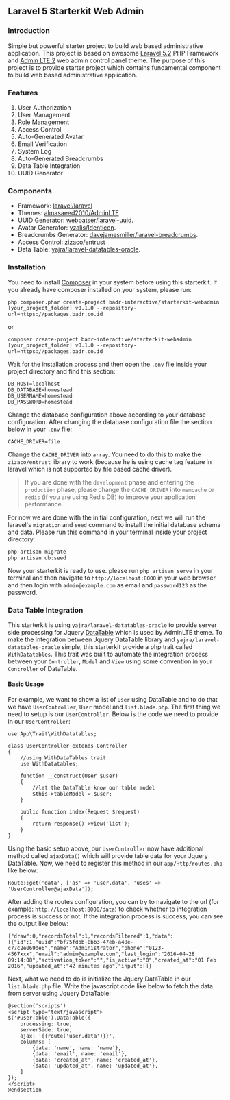 ## Laravel 5 Starterkit Web Admin

### Introduction

Simple but powerful starter project to build web based administrative application. This project is based on awesome [Laravel 5.2](https://github.com/laravel/laravel) PHP Framework and [Admin LTE 2](https://github.com/almasaeed2010/AdminLTE) web admin control panel theme. The purpose of this project is to provide starter project which contains fundamental component to build web based administrative application.

### Features

1. User Authorization
2. User Management
3. Role Management
4. Access Control
5. Auto-Generated Avatar
6. Email Verification
7. System Log
8. Auto-Generated Breadcrumbs
9. Data Table Integration
10. UUID Generator

### Components

* Framework: [laravel/laravel](https://github.com/laravel/laravel)
* Themes: [almasaeed2010/AdminLTE](https://github.com/almasaeed2010/AdminLTE)
* UUID Generator: [webpatser/laravel-uuid](https://github.com/webpatser/laravel-uuid).
* Avatar Generator: [yzalis/Identicon](https://github.com/yzalis/Identicon).
* Breadcrumbs Generator: [davejamesmiller/laravel-breadcrumbs](https://github.com/davejamesmiller/laravel-breadcrumbs).
* Access Control: [zizaco/entrust](https://github.com/zizaco/entrust)
* Data Table: [yajra/laravel-datatables-oracle](https://github.com/yajra/laravel-datatables-oracle).

### Installation

You need to install [Composer](https://getcomposer.org/download/) in your system before using this starterkit. If you already have composer installed on your system, please run:

```
php composer.phar create-project badr-interactive/starterkit-webadmin [your_project_folder] v0.1.0 --repository-url=https://packages.badr.co.id
```

or

```
composer create-project badr-interactive/starterkit-webadmin [your_project_folder] v0.1.0 --repository-url=https://packages.badr.co.id
```

Wait for the installation process and then open the `.env` file inside your project directory and find this section:

```
DB_HOST=localhost
DB_DATABASE=homestead
DB_USERNAME=homestead
DB_PASSWORD=homestead
```

Change the database configuration above according to your database configuration. After changing the database configuration file the section below in your `.env` file:

```
CACHE_DRIVER=file
```

Change the `CACHE_DRIVER` into `array`. You need to do this to make the `zizaco/entrust` library to work (because he is using cache tag feature in laravel which is not supported by file based cache driver).

> If you are done with the `development` phase and entering the `production` phase, please change the `CACHE_DRIVER` into `memcache` or `redis` (if you are using Redis DB) to improve your application performance.

For now we are done with the initial configuration, next we will run the laravel's `migration` and `seed` command to install the initial database schema and data. Please run this command in your terminal inside your project directory:

```
php artisan migrate
php artisan db:seed
```

Now your starterkit is ready to use. please run `php artisan serve` in your terminal and then navigate to `http://localhost:8000` in your web browser and then login with `admin@example.com` as email and `password123` as the password.

### Data Table Integration

This starterkit is using `yajra/laravel-datatables-oracle` to provide server side processing for Jquery [DataTable](https://www.datatables.net/) which is used by AdminLTE theme. To make the integration between Jquery DataTable library and `yajra/laravel-datatables-oracle` simple, this starterkit provide a php trait called `WithDatatables`. This trait was built to automate the integration process between your `Controller`, `Model` and `View` using some convention in your `Controller` of DataTable.

#### Basic Usage

For example, we want to show a list of `User` using DataTable and to do that we have `UserController`, `User` model and `list.blade.php`. The first thing we need to setup is our `UserController`. Below is the code we need to provide in our `UserController`:

```
use App\Trait\WithDatatables;

class UserController extends Controller
{
    //using WithDataTables trait
    use WithDatatables;

    function __construct(User $user)
    {
        //let the DataTable know our table model
        $this->tableModel = $user;
    }

    public function index(Request $request)
    {
        return response()->view('list');
    }
}
```

Using the basic setup above, our `UserController` now have additional method called `ajaxData()` which will provide table data for your Jquery DataTable. Now, we need to register this method in our `app/Http/routes.php` like below:

```
Route::get('data', ['as' => 'user.data', 'uses' => 'UserController@ajaxData']);
```

After adding the routes configuration, you can try to navigate to the url (for example: `http://localhost:8000/data`) to check whether to integration process is success or not. If the integration process is success, you can see the output like below:

```
{"draw":0,"recordsTotal":1,"recordsFiltered":1,"data":[{"id":1,"uuid":"bf75fdbb-0bb3-47eb-a48e-c77c2e069de6","name":"Administrator","phone":"0123-4567xxx","email":"admin@example.com","last_login":"2016-04-28 09:14:08","activation_token":"","is_active":"0","created_at":"01 Feb 2016","updated_at":"42 minutes ago","input":[]}
```

Next, what we need to do is initialize the Jquery DataTable in our `list.blade.php` file. Write the javascript code like below to fetch the data from server using Jquery DataTable:

```
@section('scripts')
<script type="text/javascript">
$('#userTable').DataTable({
    processing: true,
    serverSide: true,
    ajax: '{{route('user.data')}}',
    columns: [
        {data: 'name', name: 'name'},
        {data: 'email', name: 'email'},
        {data: 'created_at', name: 'created_at'},
        {data: 'updated_at', name: 'updated_at'},
    ]
});
</script>
@endsection
```
